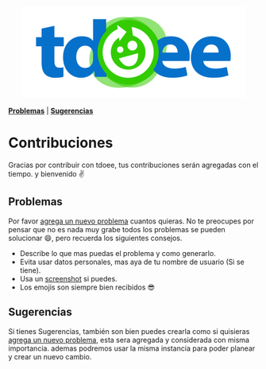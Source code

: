 <div align="center">
  <a hreg="//github.com/tdoee/Tdoee-Two">
    <img src="../assets/images/tdoee-prot-2.png">
  </a>
</div>

[**Problemas**](#problemas) | [**Sugerencias**](#sugerencias)

# Contribuciones
Gracias por contribuir con tdoee, tus contribuciones serán agregadas con el tiempo. y bienvenido :v:

## Problemas
Por favor [agrega un nuevo problema](https://github.com/tdoee/Tdoee-Two/issues/new) cuantos quieras. No te preocupes por pensar que no es nada muy grabe todos los problemas se pueden solucionar :smile:, pero recuerda los siguientes consejos.

 - Describe lo que mas puedas el problema y como generarlo.
 - Evita usar datos personales, mas aya de tu nombre de usuario (Si se tiene).
 - Usa un [screenshot](http://www.take-a-screenshot.org/) si puedes.
 - Los emojis son siempre bien recibidos :sunglasses:


## Sugerencias
Si tienes Sugerencias, también son bien puedes crearla como si quisieras [agrega un nuevo problema](https://github.com/tdoee/Tdoee-Two/issues/new), esta sera agregada y considerada con misma importancia. ademas podremos usar la misma instancia para poder planear y crear un nuevo cambio.

